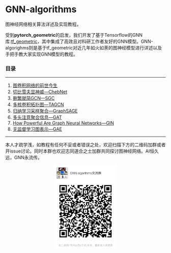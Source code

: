 # GNN-algorithms
图神经网络相关算法详述及实现教程。

受到**pytorch_geometric**的启发，我们开发了基于Tensorflow的GNN库:[tf_geometric](https://github.com/CrawlScript/tf_geometric)，其中集成了高效且对科研工作者友好的GNN模型。GNN-algorighms则是基于tf_geometric对近几年如火如荼的图神经模型进行详述以及手把手教大家实现GNN模型的教程。

### 目录

***

1. [图卷积网络的前世今生](https://github.com/wangyouze/GNN-algorithms/tree/master/GCN%E7%9A%84%E5%89%8D%E4%B8%96%E4%BB%8A%E7%94%9F)
2. [切比雪夫显神威—ChebNet](https://github.com/wangyouze/GNN-algorithms/tree/master/chebNet-%E5%88%87%E6%AF%94%E9%9B%AA%E5%A4%AB%E5%A4%9A%E9%A1%B9%E5%BC%8F%E8%BF%91%E4%BC%BC%E5%9B%BE%E5%8D%B7%E7%A7%AF%E6%A0%B8)
3. [删繁就简GCN—SGC](https://github.com/wangyouze/GNN-algorithms/tree/master/SGC-%E7%AE%80%E5%8C%96GCN)
4. [多核卷积拓扑图—TAGCN](https://github.com/wangyouze/GNN-algorithms/tree/master/TAGCN-%E9%83%A8%E5%88%86%E8%BF%98%E5%8E%9FGCN%E5%AF%B9%E5%8D%B7%E7%A7%AF%E6%A0%B8%E7%9A%84%E7%AE%80%E5%8C%96)
5. [归纳学习采样聚合—GraphSAGE](https://github.com/wangyouze/GNN-algorithms/tree/master/GraphSAGE-%E5%AD%A6%E4%B9%A0%E8%81%9A%E5%90%88%E5%87%BD%E6%95%B0)
6. [多头注意聚合信息—GAT](https://github.com/wangyouze/GNN-algorithms/tree/master/GAT-%E6%B3%A8%E6%84%8F%E5%8A%9B%E6%9C%BA%E5%88%B6%E5%9C%A8%E5%9B%BE%E4%B8%8A%E7%9A%84%E5%BA%94%E7%94%A8)
7. [How Powerful Are Graph Neural Networks—GIN](https://github.com/wangyouze/GNN-algorithms/tree/master/ChebyNet-%E5%88%87%E6%AF%94%E9%9B%AA%E5%A4%AB%E5%A4%9A%E9%A1%B9%E5%BC%8F%E8%BF%91%E4%BC%BC%E5%9B%BE%E5%8D%B7%E7%A7%AF%E6%A0%B8)
8. [无监督学习图表示—GAE](https://github.com/CrawlScript/TensorFlow-GAE-Tutorial)





***

本人才疏学浅，如教程有任何不妥或者错误之处，欢迎扫描下方的二维码加群或者开issue讨论。同时本群也欢迎志同道合之士加群共同探讨图神经网络。AI恒久远，GNN永流传。

<div align=center>
    <img src="GNN_algorithms.png" width = "200" height = "" alt="" />









